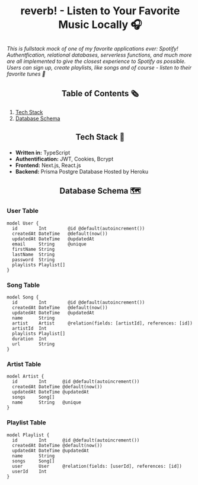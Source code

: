 #  <p align="center">reverb! - Listen to Your Favorite Music Locally 🎧</p>
*This is fullstack mock of one of my favorite applications ever: Spotify! Authentfication, relational databases, serverless functions, and much more are all implemented to give the closest experience to Spotify as possible. Users can sign up, create playlists, like songs and of course - listen to their favorite tunes 🎵*

## <p align="center">Table of Contents 🗞️</p>
1. [Tech Stack](#tech-stack-)
2. [Database Schema](#database-schema-)

## <p align="center">Tech Stack 💼</p>
- **Written in:** TypeScript
- **Authentification:** JWT, Cookies, Bcrypt
- **Frontend:** Next.js, React.js
- **Backend:** Prisma Postgre Database Hosted by Heroku

##  <p align="center">Database Schema 🗺</p>
### **User Table**

```PRISMA
model User {
  id        Int        @id @default(autoincrement())
  createdAt DateTime   @default(now())
  updatedAt DateTime   @updatedAt
  email     String     @unique
  firstName String
  lastName  String
  password  String
  playlists Playlist[]
}
```

### **Song Table**

```PRISMA
model Song {
  id        Int        @id @default(autoincrement())
  createdAt DateTime   @default(now())
  updatedAt DateTime   @updatedAt
  name      String
  artist    Artist     @relation(fields: [artistId], references: [id])
  artistId  Int
  playlists Playlist[]
  duration  Int
  url       String
}
```

### **Artist Table**

```PRISMA
model Artist {
  id        Int      @id @default(autoincrement())
  createdAt DateTime @default(now())
  updatedAt DateTime @updatedAt
  songs     Song[]
  name      String   @unique
}
```

### **Playlist Table**

```PRISMA
model Playlist {
  id        Int      @id @default(autoincrement())
  createdAt DateTime @default(now())
  updatedAt DateTime @updatedAt
  name      String
  songs     Song[]
  user      User     @relation(fields: [userId], references: [id])
  userId    Int
}
```
